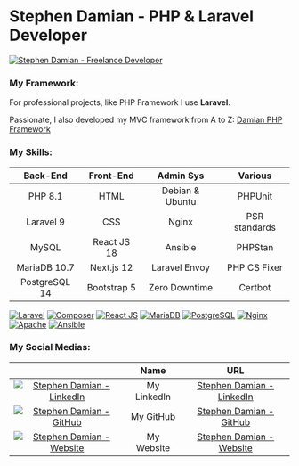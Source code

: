 # Stephen Damian - PHP & Laravel Developer

[![Stephen Damian - Freelance Developer](https://raw.githubusercontent.com/s-damian/medias/main/s-damian-logo.webp)](https://github.com/s-damian)

### My Framework:

For professional projects, like PHP Framework I use **Laravel**.

Passionate, I also developed my MVC framework from A to Z:
[Damian PHP Framework](https://github.com/s-damian/damian-php)

### My Skills:

| Back-End      | Front-End   | Admin Sys       | Various       |
|:-------------:|:-----------:|:---------------:|:-------------:|
| PHP 8.1       | HTML        | Debian & Ubuntu | PHPUnit       |
| Laravel 9     | CSS         | Nginx           | PSR standards |
| MySQL         | React JS 18 | Ansible         | PHPStan       |
| MariaDB 10.7  | Next.js  12 | Laravel Envoy   | PHP CS Fixer  |
| PostgreSQL 14 | Bootstrap 5 | Zero Downtime   | Certbot       |

[![Laravel](https://raw.githubusercontent.com/s-damian/medias/main/technos/laravel.webp)](https://github.com/s-damian)
[![Composer](https://raw.githubusercontent.com/s-damian/medias/main/technos/composer.webp)](https://github.com/s-damian)
[![React JS](https://raw.githubusercontent.com/s-damian/medias/main/technos/react-js.webp)](https://github.com/s-damian)
[![MariaDB](https://raw.githubusercontent.com/s-damian/medias/main/technos/mariadb.webp)](https://github.com/s-damian)
[![PostgreSQL](https://raw.githubusercontent.com/s-damian/medias/main/technos/postgresql.webp)](https://github.com/s-damian)
[![Nginx](https://raw.githubusercontent.com/s-damian/medias/main/technos/nginx.webp)](https://github.com/s-damian)
[![Apache](https://raw.githubusercontent.com/s-damian/medias/main/technos/apache.webp)](https://github.com/s-damian)
[![Ansible](https://raw.githubusercontent.com/s-damian/medias/main/technos/ansible.webp)](https://github.com/s-damian)

### My Social Medias:

| | Name | URL |
|:-------------:|:-----------:|:---------------:|
| [![Stephen Damian - LinkedIn](https://raw.githubusercontent.com/s-damian/medias/main/favicon-linkedin.png)](https://www.linkedin.com/in/stephen-damian/) | My LinkedIn | [Stephen Damian - LinkedIn](https://www.linkedin.com/in/stephen-damian/) |
| [![Stephen Damian - GitHub](https://raw.githubusercontent.com/s-damian/medias/main/favicon-github.png)](https://github.com/s-damian)                     | My GitHub | [Stephen Damian - GitHub](https://github.com/s-damian) |
| [![Stephen Damian - Website](https://raw.githubusercontent.com/s-damian/medias/main/favicon-devandweb-com.png)](https://www.devandweb.com/)              | My Website | [Stephen Damian - Website](https://www.devandweb.com/) |
